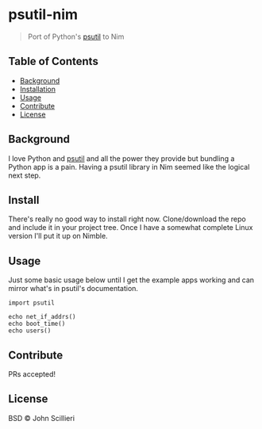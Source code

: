 # psutil-nim

> Port of Python's [psutil](https://github.com/giampaolo/psutil) to Nim

## Table of Contents

- [Background](#background)
- [Installation](#installation)
- [Usage](#usage)
- [Contribute](#contribute)
- [License](#license)

## Background

I love Python and [psutil](https://github.com/giampaolo/psutil) and all the
power they provide but bundling a Python app is a pain. Having a psutil library
in Nim seemed like the logical next step.

## Install

There's really no good way to install right now. Clone/download the repo and
include it in your project tree. Once I have a somewhat complete Linux version
I'll put it up on Nimble.

## Usage

Just some basic usage below until I get the example apps working and can mirror
what's in psutil's documentation.

```
import psutil

echo net_if_addrs()
echo boot_time()
echo users()
```

## Contribute

PRs accepted!

## License

BSD © John Scillieri

